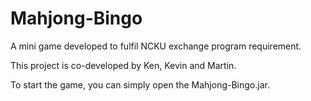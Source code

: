 # Mahjong-Bingo
A mini game developed to fulfil NCKU exchange program requirement.

This project is co-developed by Ken, Kevin and Martin.

To start the game, you can simply open the Mahjong-Bingo.jar.
